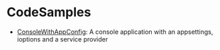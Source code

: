 # CodeSamples


* [ConsoleWithAppConfig](./CodeSamples/tree/master/ConsoleApps/ConsoleWithAppConfig): A console application with an appsettings, ioptions and a service provider
